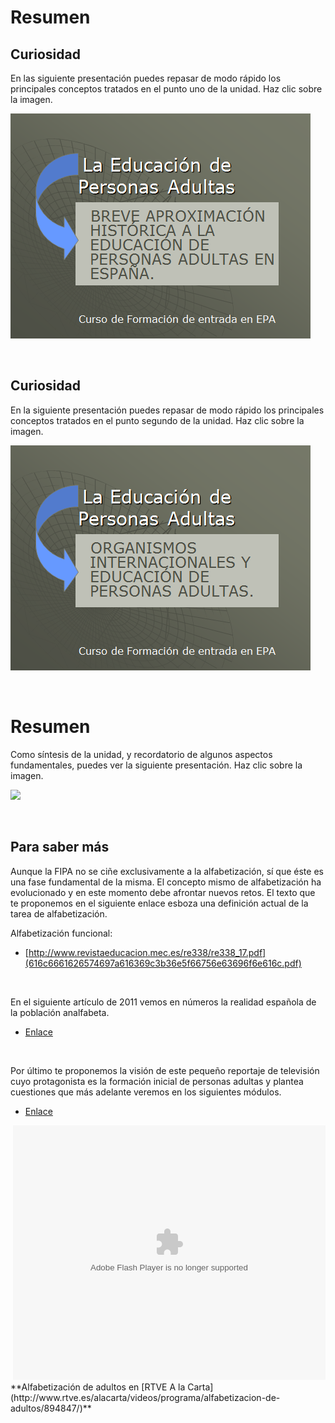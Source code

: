 
# Resumen

## Curiosidad 

En las siguiente presentación puedes repasar de modo rápido los principales conceptos tratados en el punto uno de la unidad. Haz clic sobre la imagen.



![](img/imag_resum_hist.png)


 

## Curiosidad 

En la siguiente presentación puedes repasar de modo rápido los principales conceptos tratados en el punto segundo de la unidad. Haz clic sobre la imagen.



![](img/ima_res_internacional.png)


 

# Resumen

Como síntesis de la unidad, y recordatorio de algunos aspectos fundamentales, puedes ver la siguiente presentación. Haz clic sobre la imagen.



![](img/portada_resumen_u1.PNG)


 

## Para saber más

Aunque la FIPA no se ciñe exclusivamente a la alfabetización, sí que éste es una fase fundamental de la misma. El concepto mismo de alfabetización ha evolucionado y en este momento debe afrontar nuevos retos. El texto que te proponemos en el siguiente enlace esboza una definición actual de la tarea de alfabetización.

Alfabetización funcional:

- [http://www.revistaeducacion.mec.es/re338/re338_17.pdf](616c6661626574697a616369c3b36e5f66756e63696f6e616c.pdf)

 

En el siguiente artículo de 2011 vemos en números la realidad española de la población analfabeta.

- [Enlace](http://www.rtve.es/noticias/20110908/mas-840000-analfabetos-viven-espanade-casi-70-son-mujeres/460187.shtml)<br/> 

 

Por último te proponemos la visión de este pequeño reportaje de televisión cuyo protagonista es la formación inicial de personas adultas y plantea cuestiones que más adelante veremos en los siguientes módulos.

- [Enlace](http://www.rtve.es/alacarta/videos/programa/alfabetizacion-de-adultos/894847/)
<td style="text-align: center;"> <object data="flowPlayer.swf" height="407" id="flowplayer" type="application/x-shockwave-flash" width="500"><param name="data" value="flowPlayer.swf"/><param name="flashvars" value="config={ 'playlist': [ { 'url': 'alfaadultos.flv', 'autoPlay': false, 'autoBuffering': true } ] }"/><param name="allowfullscreen" value="true"/><param name="allowscriptaccess" value="true"/><param name="exe_flv" value="alfaadultos.flv"/><param name="src" value="../templates/flowPlayer.swf"/></object></td>
<td style="text-align: center;">**Alfabetización de adultos en [RTVE A la Carta](http://www.rtve.es/alacarta/videos/programa/alfabetizacion-de-adultos/894847/)**</td>

 

[](//es.pinterest.com/pin/create/extension/)

